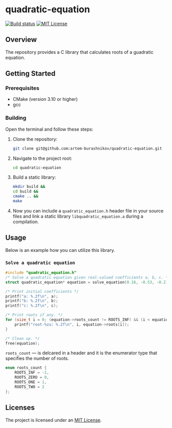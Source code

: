 # quadratic-equation

[![Build status][status-shield]][status-url]
[![MIT License][license-shield]][license-url]

## Overview

The repository provides a C library that calculates roots of a guadratic equation.

## Getting Started

### Prerequisites

- CMake (version 3.10 or higher)
- gcc

### Building

Open the terminal and follow these steps:

1. Clone the repository:

    ```sh
    git clone git@github.com:artem-burashnikov/quadratic-equation.git
    ```

2. Navigate to the project root:

    ```sh
    cd quadratic-equation
    ```

3. Build a static library:

    ```sh
    mkdir build &&
    cd build &&
    cmake .. &&
    make
    ```

5. Now you can include a `quadratic_equation.h` header file in your source files and link a static library `libquadratic_equation.a` during a compilation.

## Usage
Below is an example how you can utilize this library.

### `Solve a quadratic equation`
```c
#include "quadratic_equation.h"
/* Solve a quadratic equation given real-valued coefficients a, b, c. */
struct quadratic_equation* equation = solve_equation(0.16, -0.53, -0.2);

/* Print initial coefficients */
printf("a: %.2f\n", a);
printf("b: %.2f\n", b);
printf("c: %.2f\n", c);

/* Print roots if any. */
for (size_t i = 0; (equation->roots_count != ROOTS_INF) && (i < equation->roots_count); i++) {
    printf("root-%zu: %.2f\n", i, equation->roots[i]);
}

/* Clean up. */
free(equation);
```

`roots_count` &mdash; is delcared in a header and it is the enumerator type that specifies the number of roots.

```c
enum roots_count {
    ROOTS_INF = -1,
    ROOTS_ZERO = 0,
    ROOTS_ONE = 1,
    ROOTS_TWO = 2
};
```

## Licenses

The project is licensed under an [MIT License][license-url].

<!-- https://www.markdownguide.org/basic-syntax/#reference-style-links -->
[license-shield]: https://img.shields.io/github/license/artem-burashnikov/quadratic-equation?style=for-the-badge&color=blue
[license-url]: LICENSE
[status-shield]: https://img.shields.io/github/actions/workflow/status/artem-burashnikov/quadratic-equation/.github/workflows/ci.yml?branch=main&event=push&style=for-the-badge
[status-url]: https://github.com/artem-burashnikov/quadratic-equation/blob/main/.github/workflows/ci.yml
